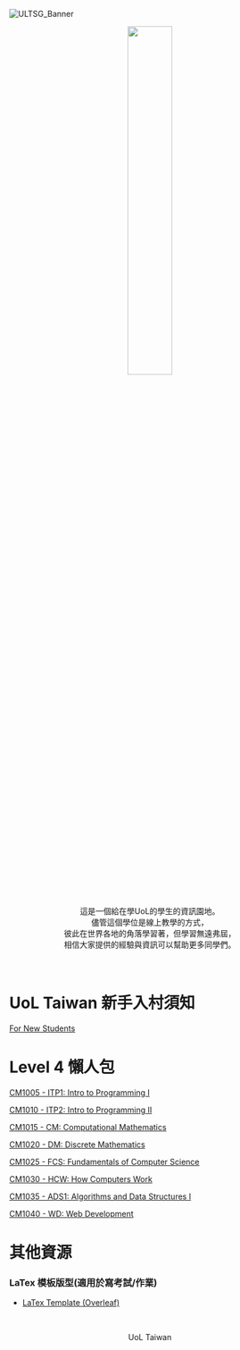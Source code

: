 ![ULTSG_Banner](https://user-images.githubusercontent.com/14081948/160753354-ee8de386-f666-4d3e-b1a6-7055819adabf.png)

<p align="center">
<img src="https://user-images.githubusercontent.com/14081948/160769916-cd80de8f-e3df-4b6c-a1ea-b00e866e0190.png" width="40%" style="display:block;margin-left:auto;margin-right:auto;" />
</p>

<p align="center">
這是一個給在學UoL的學生的資訊園地。<br/>
儘管這個學位是線上教學的方式，<br/>
彼此在世界各地的角落學習著，但學習無遠弗屆，<br/>
相信大家提供的經驗與資訊可以幫助更多同學們。
</p>

<p style="height:20px;">&nbsp;</p>

# UoL Taiwan 新手入村須知

[For New Students](https://uol-taiwan.github.io/resource-hub/For%20New%20Students.html)

# Level 4 懶人包

[CM1005 - ITP1: Intro to Programming I](https://uol-taiwan.github.io/resource-hub/Level%204/CM1005%20ITP1/README.html)

[CM1010 - ITP2: Intro to Programming II](https://uol-taiwan.github.io/resource-hub/Level%204/CM1010%20ITP2/README.html)

[CM1015 - CM: Computational Mathematics](https://uol-taiwan.github.io/resource-hub/Level%204/CM1015%20CM/README.html)

[CM1020 - DM: Discrete Mathematics](https://uol-taiwan.github.io/resource-hub/Level%204/CM1020%20DM/README.html)

[CM1025 - FCS: Fundamentals of Computer Science](https://uol-taiwan.github.io/resource-hub/Level%204/CM1025%20FCS/README.html)

[CM1030 - HCW: How Computers Work](https://uol-taiwan.github.io/resource-hub/Level%204/CM1030%20HCW/README.html)

[CM1035 - ADS1: Algorithms and Data Structures I](https://uol-taiwan.github.io/resource-hub/Level%204/CM1035%20ADS1/README.html)

[CM1040 - WD: Web Development](https://uol-taiwan.github.io/resource-hub/Level%204/CM1040%20WD/README.html)

# 其他資源
### LaTex 模板版型(適用於寫考試/作業)
- [LaTex Template (Overleaf)](https://www.overleaf.com/read/gdvxqpndqrjg)
<br />

<p align="center">
UoL Taiwan
</p>
